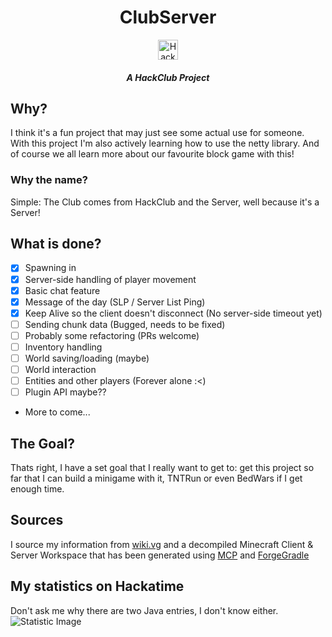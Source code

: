 <div align="center">
    <h1>ClubServer</h1>
    <img src="https://assets.hackclub.com/icon-rounded.svg" width="32px" alt="HackClub Logo">
    <h5>A HackClub Project</h5>
    
</div>

## Why?
I think it's a fun project that may just see some actual use for someone.
With this project I'm also actively learning how to use the netty library.
And of course we all learn more about our favourite block game with this!

### Why the name?
Simple: The Club comes from HackClub and the Server, well because it's a Server!

## What is done?
- [x] Spawning in
- [x] Server-side handling of player movement
- [x] Basic chat feature
- [x] Message of the day (SLP / Server List Ping)
- [x] Keep Alive so the client doesn't disconnect (No server-side timeout yet)
- [ ] Sending chunk data (Bugged, needs to be fixed)
- [ ] Probably some refactoring (PRs welcome)
- [ ] Inventory handling
- [ ] World saving/loading (maybe)
- [ ] World interaction
- [ ] Entities and other players (Forever alone :<)
- [ ] Plugin API maybe??
- More to come...

## The Goal?
Thats right, I have a set goal that I really want to get to: get this project so far that I can build a minigame with it, TNTRun or even BedWars if I get enough time.

## Sources
I source my information from [wiki.vg](https://wiki.vg/index.php?title=Protocol&oldid=7368) and a decompiled Minecraft Client & Server Workspace that has been generated using [MCP](https://www.modcoderpack.com/) and [ForgeGradle](https://github.com/MinecraftForge/ForgeGradle)

## My statistics on Hackatime
Don't ask me why there are two Java entries, I don't know either.
<img alt="Statistic Image" src="https://github-readme-stats.vercel.app/api/wakatime?username=U07V3ERM3S9&api_domain=waka.hackclub.com&bg_color=1A202C&title_color=2F855A&icon_color=2F855A&text_color=ffffff&custom_title=Hackatime%20Week%20Stats&layout=compact">